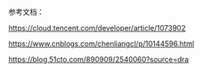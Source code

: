 参考文档：

https://cloud.tencent.com/developer/article/1073902

https://www.cnblogs.com/chenliangcl/p/10144596.html

https://blog.51cto.com/890909/2540060?source=dra

